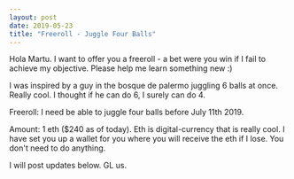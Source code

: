 ```yaml
---
layout: post
date: 2019-05-23
title: "Freeroll - Juggle Four Balls"
---
```


Hola Martu. 
I want to offer you a freeroll - a bet were you win if I fail to achieve my objective.
Please help me learn something new :)

I was inspired by a guy in the bosque de palermo juggling 6 balls at once. Really cool. I thought if he can do 6, I surely can do 4.

Freeroll: I need be able to juggle four balls before July 11th 2019.

Amount: 1 eth ($240 as of today).
Eth is digital-currency that is really cool.
I have set you up a wallet for you where you will receive the eth if I lose. You don't need to do anything.

I will post updates below. GL us.  

